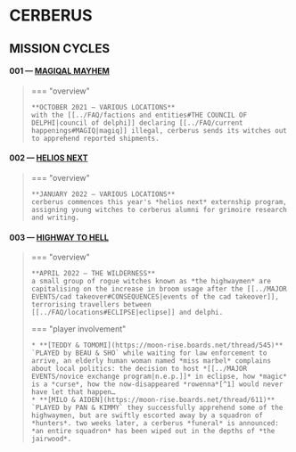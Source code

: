 # CERBERUS

## MISSION CYCLES


#### 001 — [MAGIQAL MAYHEM](https://moon-rise.boards.net/thread/38/)

> === "overview"
> 
>     **OCTOBER 2021 — VARIOUS LOCATIONS**
>     with the [[../FAQ/factions and entities#THE COUNCIL OF DELPHI|council of delphi]] declaring [[../FAQ/current happenings#MAGIQ|magiq]] illegal, cerberus sends its witches out to apprehend reported shipments.
>     

#### 002 — [HELIOS NEXT](https://moon-rise.boards.net/thread/292/)

> === "overview"
> 
>     **JANUARY 2022 — VARIOUS LOCATIONS**
>     cerberus commences this year's *helios next* externship program, assigning young witches to cerberus alumni for grimoire research and writing.

#### 003 — [HIGHWAY TO HELL](https://moon-rise.boards.net/thread/490/)

> === "overview"
> 
>     **APRIL 2022 — THE WILDERNESS**
>     a small group of rogue witches known as *the highwaymen* are capitalising on the increase in broom usage after the [[../MAJOR EVENTS/cad takeover#CONSEQUENCES|events of the cad takeover]], terrorising travellers between [[../FAQ/locations#ECLIPSE|eclipse]] and delphi.
>     
> === "player involvement"
> 
>     * **[TEDDY & TOMOMI](https://moon-rise.boards.net/thread/545)** `PLAYED by BEAU & SHO` while waiting for law enforcement to arrive, an elderly human woman named *miss marbel* complains about local politics: the decision to host *[[../MAJOR EVENTS/novice exchange program|n.e.p.]]* in eclipse, how *magic* is a *curse*, how the now-disappeared *rowenna*[^1] would never have let that happen…
>     * **[MILO & AIDEN](https://moon-rise.boards.net/thread/611)** `PLAYED by PAN & KIMMY` they successfully apprehend some of the highwaymen, but are swiftly escorted away by a squadron of *hunters*. two weeks later, a cerberus *funeral* is announced: *an entire squadron* has been wiped out in the depths of *the jairwood*.


[^1]: a *name without a face*. who is rowenna? what is her connection with eclipse? why has she disappeared?